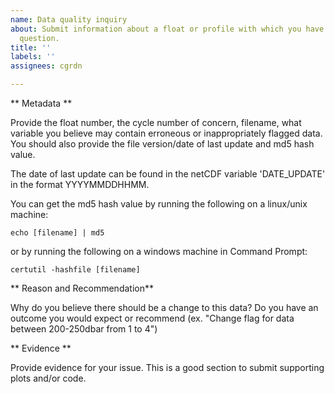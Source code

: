 ```yaml
---
name: Data quality inquiry
about: Submit information about a float or profile with which you have an issue or
  question.
title: ''
labels: ''
assignees: cgrdn

---
```


** Metadata **

Provide the float number, the cycle number of concern, filename, what variable you believe may contain erroneous or inappropriately flagged data. You should also provide the file version/date of last update and md5 hash value. 

The date of last update can be found in the netCDF variable 'DATE_UPDATE' in the format YYYYMMDDHHMM. 

You can get the md5 hash value by running the following on a linux/unix machine: 

```
echo [filename] | md5
```

or by running the following on a windows machine in Command Prompt: 

```
certutil -hashfile [filename]
```

** Reason and Recommendation**

Why do you believe there should be a change to this data? Do you have an outcome you would expect or recommend (ex. "Change flag for data between 200-250dbar from 1 to 4")

** Evidence **

Provide evidence for your issue. This is a good section to submit supporting plots and/or code.
